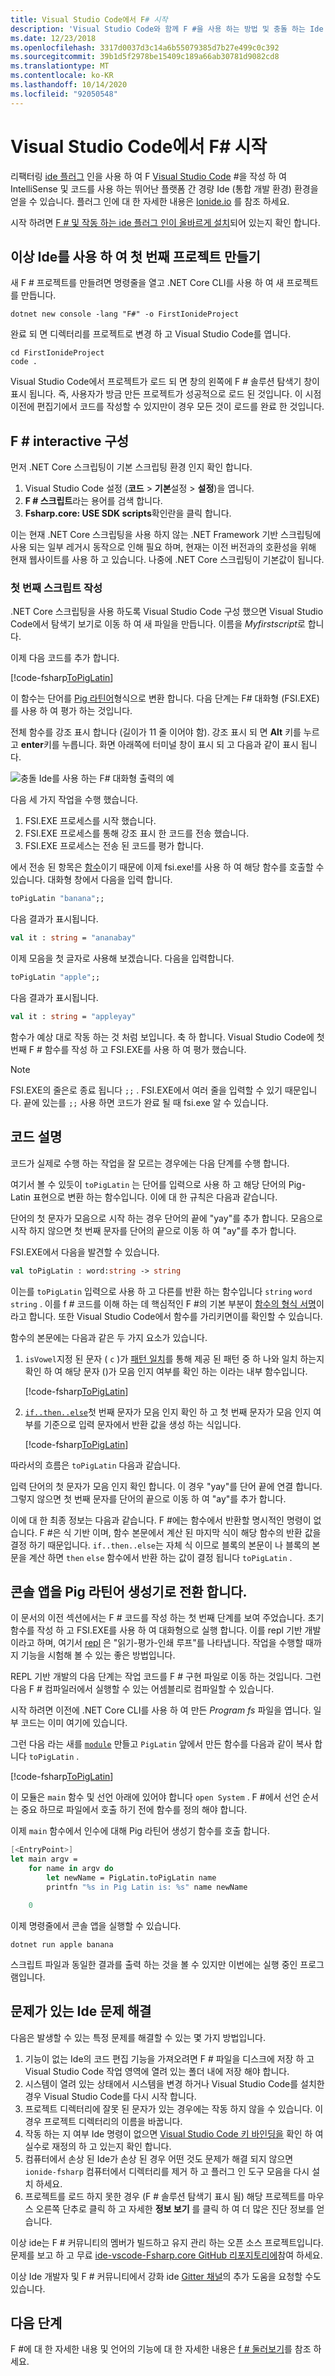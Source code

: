 ```yaml
---
title: Visual Studio Code에서 F# 시작
description: 'Visual Studio Code와 함께 F #을 사용 하는 방법 및 충돌 하는 Ide 플러그 인 제품군에 대해 알아봅니다.'
ms.date: 12/23/2018
ms.openlocfilehash: 3317d0037d3c14a6b55079385d7b27e499c0c392
ms.sourcegitcommit: 39b1d5f2978be15409c189a66ab30781d9082cd8
ms.translationtype: MT
ms.contentlocale: ko-KR
ms.lasthandoff: 10/14/2020
ms.locfileid: "92050548"
---
```

# <a name="get-started-with-f-in-visual-studio-code"></a>Visual Studio Code에서 F# 시작

리팩터링 [ide 플러그](https://marketplace.visualstudio.com/items?itemName=Ionide.Ionide-fsharp) 인을 사용 하 여 F [Visual Studio Code](https://code.visualstudio.com) #을 작성 하 여 IntelliSense 및 코드를 사용 하는 뛰어난 플랫폼 간 경량 Ide (통합 개발 환경) 환경을 얻을 수 있습니다. 플러그 인에 대 한 자세한 내용은 [Ionide.io](https://ionide.io) 를 참조 하세요.

시작 하려면 [F # 및 작동 하는 ide 플러그 인이 올바르게 설치](install-fsharp.md#install-f-with-visual-studio-code)되어 있는지 확인 합니다.

## <a name="create-your-first-project-with-ionide"></a>이상 Ide를 사용 하 여 첫 번째 프로젝트 만들기

새 F # 프로젝트를 만들려면 명령줄을 열고 .NET Core CLI를 사용 하 여 새 프로젝트를 만듭니다.

```dotnetcli
dotnet new console -lang "F#" -o FirstIonideProject
```

완료 되 면 디렉터리를 프로젝트로 변경 하 고 Visual Studio Code를 엽니다.

```console
cd FirstIonideProject
code .
```

Visual Studio Code에서 프로젝트가 로드 되 면 창의 왼쪽에 F # 솔루션 탐색기 창이 표시 됩니다. 즉, 사용자가 방금 만든 프로젝트가 성공적으로 로드 된 것입니다. 이 시점 이전에 편집기에서 코드를 작성할 수 있지만이 경우 모든 것이 로드를 완료 한 것입니다.

## <a name="configure-f-interactive"></a>F # interactive 구성

먼저 .NET Core 스크립팅이 기본 스크립팅 환경 인지 확인 합니다.

1. Visual Studio Code 설정 (**코드**  >  **기본**설정  >  **설정**)을 엽니다.
1. **F # 스크립트**라는 용어를 검색 합니다.
1. **Fsharp.core: USE SDK scripts**확인란을 클릭 합니다.

이는 현재 .NET Core 스크립팅을 사용 하지 않는 .NET Framework 기반 스크립팅에 사용 되는 일부 레거시 동작으로 인해 필요 하며, 현재는 이전 버전과의 호환성을 위해 현재 웹사이트를 사용 하 고 있습니다. 나중에 .NET Core 스크립팅이 기본값이 됩니다.

### <a name="write-your-first-script"></a>첫 번째 스크립트 작성

.NET Core 스크립팅을 사용 하도록 Visual Studio Code 구성 했으면 Visual Studio Code에서 탐색기 보기로 이동 하 여 새 파일을 만듭니다. 이름을 *Myfirstscript*로 합니다.

이제 다음 코드를 추가 합니다.

[!code-fsharp[ToPigLatin](~/samples/snippets/fsharp/getting-started/to-pig-latin.fsx)]

이 함수는 단어를 [Pig 라틴어](https://en.wikipedia.org/wiki/Pig_Latin)형식으로 변환 합니다. 다음 단계는 F# 대화형 (FSI.EXE)를 사용 하 여 평가 하는 것입니다.

전체 함수를 강조 표시 합니다 (길이가 11 줄 이어야 함). 강조 표시 되 면 **Alt** 키를 누르고 **enter**키를 누릅니다. 화면 아래쪽에 터미널 창이 표시 되 고 다음과 같이 표시 됩니다.

![충돌 Ide를 사용 하는 F# 대화형 출력의 예](./media/getting-started-vscode/vscode-fsi.png)

다음 세 가지 작업을 수행 했습니다.

1. FSI.EXE 프로세스를 시작 했습니다.
2. FSI.EXE 프로세스를 통해 강조 표시 한 코드를 전송 했습니다.
3. FSI.EXE 프로세스는 전송 된 코드를 평가 합니다.

에서 전송 된 항목은 [함수](../language-reference/functions/index.md)이기 때문에 이제 fsi.exe!를 사용 하 여 해당 함수를 호출할 수 있습니다. 대화형 창에서 다음을 입력 합니다.

```fsharp
toPigLatin "banana";;
```

다음 결과가 표시됩니다.

```fsharp
val it : string = "ananabay"
```

이제 모음을 첫 글자로 사용해 보겠습니다. 다음을 입력합니다.

```fsharp
toPigLatin "apple";;
```

다음 결과가 표시됩니다.

```fsharp
val it : string = "appleyay"
```

함수가 예상 대로 작동 하는 것 처럼 보입니다. 축 하 합니다. Visual Studio Code에 첫 번째 F # 함수를 작성 하 고 FSI.EXE를 사용 하 여 평가 했습니다.

> [!NOTE]
> FSI.EXE의 줄은로 종료 됩니다 `;;` . FSI.EXE에서 여러 줄을 입력할 수 있기 때문입니다. 끝에 있는를 `;;` 사용 하면 코드가 완료 될 때 fsi.exe 알 수 있습니다.

## <a name="explaining-the-code"></a>코드 설명

코드가 실제로 수행 하는 작업을 잘 모르는 경우에는 다음 단계를 수행 합니다.

여기서 볼 수 있듯이 `toPigLatin` 는 단어를 입력으로 사용 하 고 해당 단어의 Pig-Latin 표현으로 변환 하는 함수입니다. 이에 대 한 규칙은 다음과 같습니다.

단어의 첫 문자가 모음으로 시작 하는 경우 단어의 끝에 "yay"를 추가 합니다. 모음으로 시작 하지 않으면 첫 번째 문자를 단어의 끝으로 이동 하 여 "ay"를 추가 합니다.

FSI.EXE에서 다음을 발견할 수 있습니다.

```fsharp
val toPigLatin : word:string -> string
```

이는를 `toPigLatin` 입력으로 사용 하 고 다른를 반환 하는 함수입니다 `string` `word` `string` . 이를 f # 코드를 이해 하는 데 핵심적인 F #의 기본 부분이 [함수의 형식 서명](https://fsharpforfunandprofit.com/posts/function-signatures/)이라고 합니다. 또한 Visual Studio Code에서 함수를 가리키면이를 확인할 수 있습니다.

함수의 본문에는 다음과 같은 두 가지 요소가 있습니다.

1. `isVowel`지정 된 문자 ( `c` )가 [패턴 일치](../language-reference/pattern-matching.md)를 통해 제공 된 패턴 중 하 나와 일치 하는지 확인 하 여 해당 문자 ()가 모음 인지 여부를 확인 하는 이라는 내부 함수입니다.

   [!code-fsharp[ToPigLatin](~/samples/snippets/fsharp/getting-started/to-pig-latin.fsx#L2-L6)]

2. [`if..then..else`](../language-reference/conditional-expressions-if-then-else.md)첫 번째 문자가 모음 인지 확인 하 고 첫 번째 문자가 모음 인지 여부를 기준으로 입력 문자에서 반환 값을 생성 하는 식입니다.

   [!code-fsharp[ToPigLatin](~/samples/snippets/fsharp/getting-started/to-pig-latin.fsx#L8-L11)]

따라서의 흐름은 `toPigLatin` 다음과 같습니다.

입력 단어의 첫 문자가 모음 인지 확인 합니다. 이 경우 "yay"를 단어 끝에 연결 합니다. 그렇지 않으면 첫 번째 문자를 단어의 끝으로 이동 하 여 "ay"를 추가 합니다.

이에 대 한 최종 정보는 다음과 같습니다. F #에는 함수에서 반환할 명시적인 명령이 없습니다. F #은 식 기반 이며, 함수 본문에서 계산 된 마지막 식이 해당 함수의 반환 값을 결정 하기 때문입니다. `if..then..else`는 자체 식 이므로 블록의 본문이 나 블록의 본문을 계산 하면 `then` `else` 함수에서 반환 하는 값이 결정 됩니다 `toPigLatin` .

## <a name="turn-the-console-app-into-a-pig-latin-generator"></a>콘솔 앱을 Pig 라틴어 생성기로 전환 합니다.

이 문서의 이전 섹션에서는 F # 코드를 작성 하는 첫 번째 단계를 보여 주었습니다. 초기 함수를 작성 하 고 FSI.EXE를 사용 하 여 대화형으로 실행 합니다. 이를 repl 기반 개발 이라고 하며, 여기서 [repl](https://en.wikipedia.org/wiki/Read%E2%80%93eval%E2%80%93print_loop) 은 "읽기-평가-인쇄 루프"를 나타냅니다. 작업을 수행할 때까지 기능을 시험해 볼 수 있는 좋은 방법입니다.

REPL 기반 개발의 다음 단계는 작업 코드를 F # 구현 파일로 이동 하는 것입니다. 그런 다음 F # 컴파일러에서 실행할 수 있는 어셈블리로 컴파일할 수 있습니다.

시작 하려면 이전에 .NET Core CLI를 사용 하 여 만든 *Program fs* 파일을 엽니다. 일부 코드는 이미 여기에 있습니다.

그런 다음 라는 새를 [`module`](../language-reference/modules.md) 만들고 `PigLatin` 앞에서 만든 함수를 다음과 같이 복사 합니다 `toPigLatin` .

[!code-fsharp[ToPigLatin](~/samples/snippets/fsharp/getting-started/pig-latin.fs#L3-L14)]

이 모듈은 `main` 함수 및 선언 아래에 있어야 합니다 `open System` . F #에서 선언 순서는 중요 하므로 파일에서 호출 하기 전에 함수를 정의 해야 합니다.

이제 `main` 함수에서 인수에 대해 Pig 라틴어 생성기 함수를 호출 합니다.

```fsharp
[<EntryPoint>]
let main argv =
    for name in argv do
        let newName = PigLatin.toPigLatin name
        printfn "%s in Pig Latin is: %s" name newName

    0
```

이제 명령줄에서 콘솔 앱을 실행할 수 있습니다.

```dotnetcli
dotnet run apple banana
```

스크립트 파일과 동일한 결과를 출력 하는 것을 볼 수 있지만 이번에는 실행 중인 프로그램입니다.

## <a name="troubleshooting-ionide"></a>문제가 있는 Ide 문제 해결

다음은 발생할 수 있는 특정 문제를 해결할 수 있는 몇 가지 방법입니다.

1. 기능이 없는 Ide의 코드 편집 기능을 가져오려면 F # 파일을 디스크에 저장 하 고 Visual Studio Code 작업 영역에 열려 있는 폴더 내에 저장 해야 합니다.
1. 시스템이 열려 있는 상태에서 시스템을 변경 하거나 Visual Studio Code를 설치한 경우 Visual Studio Code를 다시 시작 합니다.
1. 프로젝트 디렉터리에 잘못 된 문자가 있는 경우에는 작동 하지 않을 수 있습니다.  이 경우 프로젝트 디렉터리의 이름을 바꿉니다.
1. 작동 하는 지 여부 Ide 명령이 없으면 [Visual Studio Code 키 바인딩을](https://code.visualstudio.com/docs/getstarted/keybindings#_advanced-customization) 확인 하 여 실수로 재정의 하 고 있는지 확인 합니다.
1. 컴퓨터에서 손상 된 Ide가 손상 된 경우 어떤 것도 문제가 해결 되지 않으면 `ionide-fsharp` 컴퓨터에서 디렉터리를 제거 하 고 플러그 인 도구 모음을 다시 설치 하세요.
1. 프로젝트를 로드 하지 못한 경우 (F # 솔루션 탐색기 표시 됨) 해당 프로젝트를 마우스 오른쪽 단추로 클릭 하 고 자세한 **정보 보기** 를 클릭 하 여 더 많은 진단 정보를 얻습니다.

이상 ide는 F # 커뮤니티의 멤버가 빌드하고 유지 관리 하는 오픈 소스 프로젝트입니다. 문제를 보고 하 고 무료 [ide-vscode-Fsharp.core GitHub 리포지토리에](https://github.com/ionide/ionide-vscode-fsharp)참여 하세요.

이상 Ide 개발자 및 F # 커뮤니티에서 강화 ide [Gitter 채널](https://gitter.im/ionide/ionide-project)의 추가 도움을 요청할 수도 있습니다.

## <a name="next-steps"></a>다음 단계

F #에 대 한 자세한 내용 및 언어의 기능에 대 한 자세한 내용은 [f # 둘러보기](../tour.md)를 참조 하세요.
